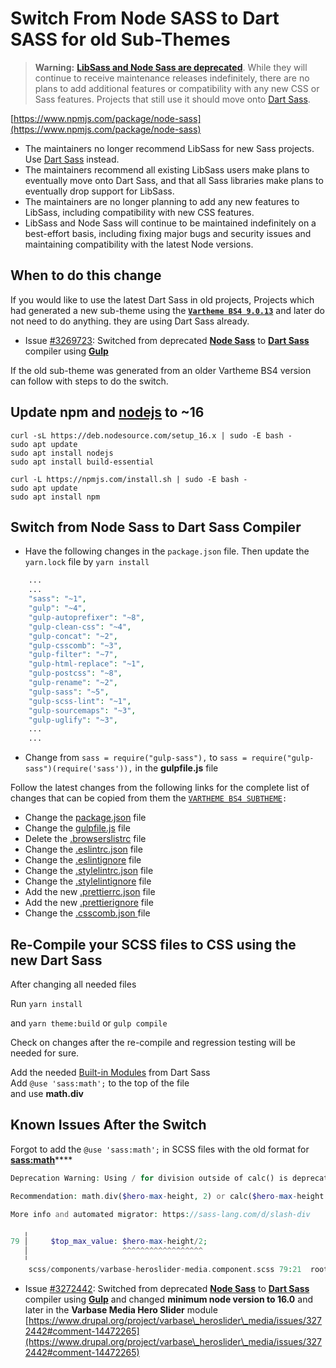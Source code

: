 # Switch From Node SASS to Dart SASS for old Sub-Themes



> **Warning:** [**LibSass and Node Sass are deprecated**](https://sass-lang.com/blog/libsass-is-deprecated). While they will continue to receive maintenance releases indefinitely, there are no plans to add additional features or compatibility with any new CSS or Sass features. Projects that still use it should move onto [Dart Sass](https://sass-lang.com/dart-sass).

[https://www.npmjs.com/package/node-sass](https://www.npmjs.com/package/node-sass)

* The maintainers no longer recommend LibSass for new Sass projects. Use [Dart Sass](https://sass-lang.com/dart-sass) instead.
* The maintainers recommend all existing LibSass users make plans to eventually move onto Dart Sass, and that all Sass libraries make plans to eventually drop support for LibSass.
* The maintainers are no longer planning to add any new features to LibSass, including compatibility with new CSS features.
* LibSass and Node Sass will continue to be maintained indefinitely on a best-effort basis, including fixing major bugs and security issues and maintaining compatibility with the latest Node versions.

## When to do this change

If you would like to use the latest Dart Sass in old projects, Projects which had generated a new sub-theme using the [**`Vartheme BS4 9.0.13`**](https://www.drupal.org/project/vartheme\_bs4/releases/9.0.13) and later do not need to do anything. they are using Dart Sass already.

* Issue [#3269723](https://www.drupal.org/i/3269723): Switched from deprecated [**Node Sass**](https://www.npmjs.com/package/node-sass) to [**Dart Sass**](https://sass-lang.com/dart-sass) compiler using [**Gulp**](https://www.npmjs.com/package/gulp)

If the old sub-theme was generated from an older Vartheme BS4 version can follow with steps to do the switch.

## **Update npm** and [**nodejs**](https://nodejs.org/en/) to \~16

```
curl -sL https://deb.nodesource.com/setup_16.x | sudo -E bash - 
sudo apt update
sudo apt install nodejs
sudo apt install build-essential

curl -L https://npmjs.com/install.sh | sudo -E bash -
sudo apt update
sudo apt install npm
```

## Switch from **Node Sas**s to **Dart Sass** Compiler

* Have the following changes in the `package.json` file. Then update the `yarn.lock` file by `yarn install`

```php
    ...
    ...
    "sass": "~1",
    "gulp": "~4",
    "gulp-autoprefixer": "~8",
    "gulp-clean-css": "~4",
    "gulp-concat": "~2",
    "gulp-csscomb": "~3",
    "gulp-filter": "~7",
    "gulp-html-replace": "~1",
    "gulp-postcss": "~8",
    "gulp-rename": "~2",
    "gulp-sass": "~5",
    "gulp-scss-lint": "~1",
    "gulp-sourcemaps": "~3",
    "gulp-uglify": "~3",
    ...
    ...
```

* Change from `sass = require("gulp-sass"),` to `sass = require("gulp-sass")(require('sass')),` in the **gulpfile.js** file

Follow the latest changes from the following links for the complete list of changes that can be copied from them the  [`VARTHEME BS4 SUBTHEME`](https://git.drupalcode.org/project/vartheme\_bs4/-/blob/9.0.13/VARTHEME\_BS4\_SUBTHEME)`:`&#x20;

* Change the [package.json](https://git.drupalcode.org/project/vartheme\_bs4/-/blob/9.0.13/VARTHEME\_BS4\_SUBTHEME/package.json) file
* Change the [gulpfile.js](https://git.drupalcode.org/project/vartheme\_bs4/-/blob/9.0.13/VARTHEME\_BS4\_SUBTHEME/gulpfile.js) file
* Delete the [.browserslistrc](https://git.drupalcode.org/project/vartheme\_bs4/-/blob/9.0.11/VARTHEME\_BS4\_SUBTHEME/.browserslistrc) file
* Change the [.eslintrc.json](https://git.drupalcode.org/project/vartheme\_bs4/-/blob/9.0.13/VARTHEME\_BS4\_SUBTHEME/.eslintrc.json) file
* Change the [.eslintignore](https://git.drupalcode.org/project/vartheme\_bs4/-/blob/9.0.13/VARTHEME\_BS4\_SUBTHEME/.eslintignore) file
* Change the [.stylelintrc.json](https://git.drupalcode.org/project/vartheme\_bs4/-/blob/9.0.13/VARTHEME\_BS4\_SUBTHEME/.stylelintrc.json) file
* Change the [.stylelintignore](https://git.drupalcode.org/project/vartheme\_bs4/-/blob/9.0.13/VARTHEME\_BS4\_SUBTHEME/.stylelintignore) file
* Add the new [.prettierrc.json](https://git.drupalcode.org/project/vartheme\_bs4/-/blob/9.0.13/VARTHEME\_BS4\_SUBTHEME/.prettierrc.json) file
* Add the new [.prettierignore](https://git.drupalcode.org/project/vartheme\_bs4/-/blob/9.0.13/VARTHEME\_BS4\_SUBTHEME/.prettierignore) file
* Change the [.csscomb.json ](https://git.drupalcode.org/project/vartheme\_bs4/-/blob/9.0.13/VARTHEME\_BS4\_SUBTHEME/.csscomb.json)file

## Re-Compile your SCSS files to CSS using the new Dart Sass

After changing all needed files

Run `yarn install`

and `yarn theme:build` or `gulp compile`&#x20;

Check on changes after the re-compile and regression testing will be needed for sure.

Add the needed [Built-in Modules](https://sass-lang.com/documentation/modules) from Dart Sass\
Add `@use 'sass:math';` to the top of the file\
and use **math.div**

## Known Issues After the Switch

Forgot to add the `@use 'sass:math';` in SCSS files with the old format for [**sass:math**](https://sass-lang.com/documentation/modules/math)****

```php
Deprecation Warning: Using / for division outside of calc() is deprecated and will be removed in Dart Sass 2.0.0.

Recommendation: math.div($hero-max-height, 2) or calc($hero-max-height / 2)

More info and automated migrator: https://sass-lang.com/d/slash-div

   ╷
79 │     $top_max_value: $hero-max-height/2;
   │                     ^^^^^^^^^^^^^^^^^^
   ╵
    scss/components/varbase-heroslider-media.component.scss 79:21  root stylesheet
```

* Issue [#3272442](https://www.drupal.org/project/varbase\_heroslider\_media/issues/3272442#comment-14472265): Switched from deprecated [**Node Sass**](https://www.npmjs.com/package/node-sass) to [**Dart Sass**](https://sass-lang.com/dart-sass) compiler using [**Gulp**](https://www.npmjs.com/package/gulp) and changed **minimum node version to 16.0** and later in the **Varbase Media Hero Slider** module  [https://www.drupal.org/project/varbase\_heroslider\_media/issues/3272442#comment-14472265](https://www.drupal.org/project/varbase\_heroslider\_media/issues/3272442#comment-14472265)

